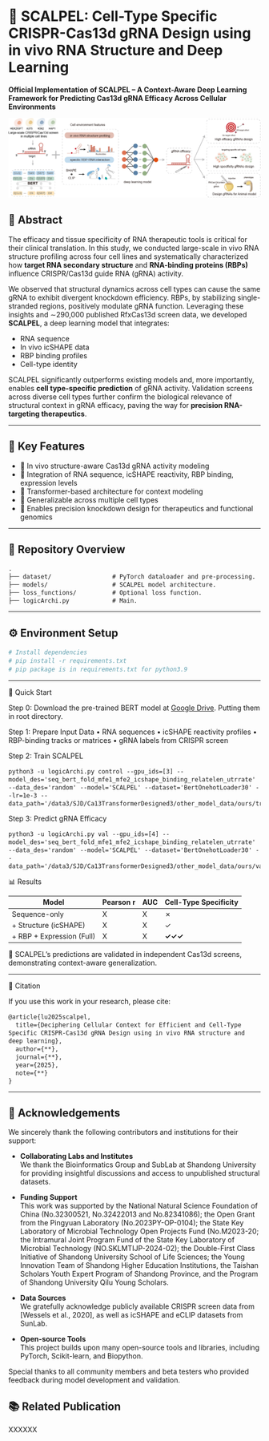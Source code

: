 # 🧬 SCALPEL: Cell-Type Specific CRISPR-Cas13d gRNA Design using in vivo RNA Structure and Deep Learning

**Official Implementation of SCALPEL – A Context-Aware Deep Learning Framework for Predicting Cas13d gRNA Efficacy Across Cellular Environments**

![SCALPEL Architecture](Figs/model.png)

## 📖 Abstract
The efficacy and tissue specificity of RNA therapeutic tools is critical for their clinical translation. In this study, we conducted large-scale in vivo RNA structure profiling across four cell lines and systematically characterized how **target RNA secondary structure** and **RNA-binding proteins (RBPs)** influence CRISPR/Cas13d guide RNA (gRNA) activity.

We observed that structural dynamics across cell types can cause the same gRNA to exhibit divergent knockdown efficiency. RBPs, by stabilizing single-stranded regions, positively modulate gRNA function. Leveraging these insights and ∼290,000 published RfxCas13d screen data, we developed **SCALPEL**, a deep learning model that integrates:

- RNA sequence
- In vivo icSHAPE data
- RBP binding profiles
- Cell-type identity

SCALPEL significantly outperforms existing models and, more importantly, enables **cell type-specific prediction** of gRNA activity. Validation screens across diverse cell types further confirm the biological relevance of structural context in gRNA efficacy, paving the way for **precision RNA-targeting therapeutics**.

---

## 🧠 Key Features

- 🔬 In vivo structure-aware Cas13d gRNA activity modeling  
- 🧬 Integration of RNA sequence, icSHAPE reactivity, RBP binding, expression levels  
- 🧠 Transformer-based architecture for context modeling  
- 🔁 Generalizable across multiple cell types  
- 🎯 Enables precision knockdown design for therapeutics and functional genomics  

---

## 📁 Repository Overview
```
.
├── dataset/                 # PyTorch dataloader and pre-processing.
├── models/                  # SCALPEL model architecture.
├── loss_functions/          # Optional loss function.
├── logicArchi.py            # Main.
```
---

## ⚙️ Environment Setup

```bash
# Install dependencies
# pip install -r requirements.txt
# pip package is in requirements.txt for python3.9
```

---

🚀 Quick Start

Step 0: Download the pre-trained BERT model at <a href="https://drive.google.com/drive/folders/1UfnmEOYFOm4fY8975KfVqlVn0kRP59fo?usp=drive_link" target="_blank" rel="noopener noreferrer">Google Drive</a>. Putting them in root directory.

Step 1: Prepare Input Data
	•	RNA sequences
	•	icSHAPE reactivity profiles
	•	RBP-binding tracks or matrices
	•	gRNA labels from CRISPR screen


Step 2: Train SCALPEL
```
python3 -u logicArchi.py control --gpu_ids=[3] --model_des='seq_bert_fold_mfe1_mfe2_icshape_binding_relatelen_utrrate' --data_des='random' --model='SCALPEL' --dataset='BertOnehotLoader30' --lr=1e-3 --data_path='/data3/SJD/Ca13TransformerDesigned3/other_model_data/ours/train_random.csv'
```
Step 3: Predict gRNA Efficacy
```
python3 -u logicArchi.py val --gpu_ids=[4] --model_des='seq_bert_fold_mfe1_mfe2_icshape_binding_relatelen_utrrate' --data_des='random' --model='SCALPEL' --dataset='BertOnehotLoader30' --data_path='/data3/SJD/Ca13TransformerDesigned3/other_model_data/ours/val_random.csv'
```

📊 Results

| Model                     | Pearson r | AUC | Cell-Type Specificity |
|---------------------------|-----------|----------------|------------------------|
| Sequence-only             | X      | X           | ✗                      |
| + Structure (icSHAPE)     | X      | X           | ✓                      |
| + RBP + Expression (Full) | X  | X       | **✓✓✓**                |

🧪 SCALPEL’s predictions are validated in independent Cas13d screens, demonstrating context-aware generalization.


---
🧾 Citation

If you use this work in your research, please cite:
```
@article{lu2025scalpel,
  title={Deciphering Cellular Context for Efficient and Cell-Type Specific CRISPR-Cas13d gRNA Design using in vivo RNA structure and deep learning},
  author={**},
  journal={**},
  year={2025},
  note={**}
}
```




---

## 🙏 Acknowledgements

We sincerely thank the following contributors and institutions for their support:

- **Collaborating Labs and Institutes**  
  We thank the Bioinformatics Group and SubLab at Shandong University for providing insightful discussions and access to unpublished structural datasets.

- **Funding Support**  
  This work was supported by the National Natural Science Foundation of China (No.32300521, No.32422013 and No.82341086); the Open Grant from the Pingyuan Laboratory (No.2023PY-OP-0104); the State Key Laboratory of Microbial Technology Open Projects Fund (No.M2023-20; the Intramural Joint Program Fund of the State Key Laboratory of Microbial Technology (NO.SKLMTIJP-2024-02); the Double-First Class Initiative of Shandong University School of Life Sciences; the Young Innovation Team of Shandong Higher Education Institutions, the Taishan Scholars Youth Expert Program of Shandong Province, and the Program of Shandong University Qilu Young Scholars.

- **Data Sources**  
  We gratefully acknowledge publicly available CRISPR screen data from [Wessels et al., 2020], as well as icSHAPE and eCLIP datasets from SunLab.

- **Open-source Tools**  
  This project builds upon many open-source tools and libraries, including PyTorch, Scikit-learn, and Biopython.

Special thanks to all community members and beta testers who provided feedback during model development and validation.

## 📚 Related Publication

XXXXXX
